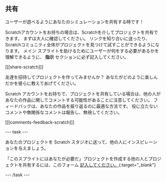 ## 共有

ユーザーが遊べるようにあなたのシミュレーションを共有する時です！

Scratchアカウントをお持ちの場合は、Scratchを介してプロジェクトを共有できます。 まずは大人に確認してください。 リンクを知り合いに送ったり、Scratchコミュニティ全体がプロジェクトを見つけて試すことができるようになります。 メイン スプライトを助けるためにユーザーが何をする必要があるかを理解できるように、 **指示** セクションに必ず記入してください。

[[[share-scratch]]]

友達を招待してプロジェクトを作ってみませんか？ あなたがどのように楽しんだかを彼らに教えてあげてください。

Scratch アカウントをお持ちで、プロジェクトを共有している場合は、他の人があなたの作品に関してコメントする可能性があることに注意してください。 フィードバックは、あなたの作品を振り返るのに最適な方法です。 役に立たないコメントや無関係なコメントは報告し、無視してください。

[[[comments-feedback-scratch]]]

--- task ---

あなたのプロジェクトを Scratch スタジオに送って、他の人にインスピレーションを与えましょう。

「このスプライトにはあなたが必要だ」プロジェクトを作成する他の人とプロジェクトを共有するには、このフォーム [記入してください。](https://form.raspberrypi.org/f/community-project-submissions){:target="_blank"}

--- /task ---

